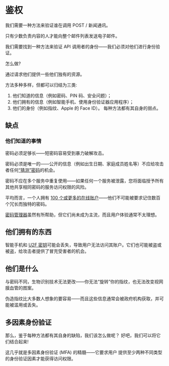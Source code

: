# 鉴权

我们需要一种方法来验证谁在调用 POST / 新闻通讯。

只有少数负责内容的人才能向整个邮件列表发送电子邮件。

我们需要找到一种方法来验证 API 调用者的身份——我们必须对他们进行身份验证。

怎么做?

通过请求他们提供一些他们独有的资源。

方法多种多样，但都可以归结为三类:

1. 他们知道的信息（例如密码、PIN 码、安全问题）；
2. 他们拥有的信息（例如智能手机、使用身份验证器应用程序）；
3. 他们的身份（例如指纹、Apple 的 Face ID）。
每种方法都有其自身的弱点。

## 缺点

### 他们知道的事情

密码必须足够长——短密码容易受到暴力破解攻击。

密码必须是唯一的——公开的信息（例如出生日期、家庭成员姓名等）不应给攻击者任何[“猜测”密码](https://en.wikipedia.org/wiki/Brute-force_attack)的机会。

密码不应在多个服务中重复使用——如果任何一个服务被泄露，您将面临授予所有其他共享相同密码的服务访问权限的风险。

平均而言，一个人拥有 [100 个或更多的在线账户](https://tech.co/news/average-person-100-passwords)——他们不可能被要求记住数百个冗长而独特的密码。

[密码管理器](https://en.wikipedia.org/wiki/Password_manager)虽然有所帮助，但它们尚未成为主流，而且用户体验通常不太理想。

## 他们拥有的东西

智能手机和 [U2F 密钥](https://en.wikipedia.org/wiki/Universal_2nd_Factor)可能会丢失，导致用户无法访问其账户。它们也可能被盗或被盗，给攻击者提供了冒充受害者的机会。

## 他们是什么

与密码不同，生物识别技术无法更改——你无法“旋转”你的指纹，也无法改变视网膜血管的图案。

伪造指纹比大多数人想象的要容易——而且这些信息通常会被政府机构获取，并可能被滥用或丢失。

## 多因素身份验证

那么，鉴于每种方法都有其自身的缺陷，我们该怎么做呢？
好吧，我们可以将它们结合起来!

这几乎就是多因素身份验证 (MFA) 的精髓——它要求用户
提供至少两种不同类型的身份验证因素才能获得访问权限。
